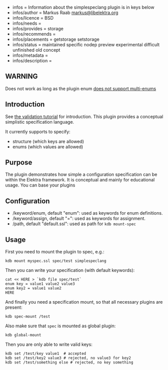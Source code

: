 - infos = Information about the simplespeclang plugin is in keys below
- infos/author = Markus Raab <markus@libelektra.org>
- infos/licence = BSD
- infos/needs =
- infos/provides = storage
- infos/recommends =
- infos/placements = getstorage setstorage
- infos/status = maintained specific nodep preview experimental difficult unfinished old concept
- infos/metadata =
- infos/description =

## WARNING

Does not work as long as the plugin enum
[does not support multi-enums](https://github.com/ElektraInitiative/libelektra/issues/1005)



## Introduction ##

See [the validation tutorial](/doc/tutorials/validation.md) for introduction.
This plugin provides a conceptual simplistic specification language.

It currently supports to specify:

- structure (which keys are allowed)
- enums (which values are allowed)

## Purpose

The plugin demonstrates how simple a configuration specification can be within the Elektra framework.
It is conceptual and mainly for educational usage.
You can base your plugins 

## Configuration

- /keyword/enum, default "enum": used as keywords for enum definitions.
- /keyword/assign, default "=": used as keywords for assignment.
- /path, default "default.ssl": used as path for `kdb mount-spec`


## Usage ##

First you need to mount the plugin to spec, e.g.:

    kdb mount myspec.ssl spec/test simplespeclang

Then you can write your specification (with default keywords):

    cat << HERE > `kdb file spec/test`
    enum key = value1 value2 value3
    enum key2 = value1 value2
    HERE

And finally you need a specification mount, so that all necessary
plugins are present:

    kdb spec-mount /test

Also make sure that `spec` is mounted as global plugin:

    kdb global-mount

Then you are only able to write valid keys:

    kdb set /test/key value1  # accepted
    kdb set /test/key2 value3 # rejected, no value3 for key2
    kdb set /test/something else # rejected, no key something

